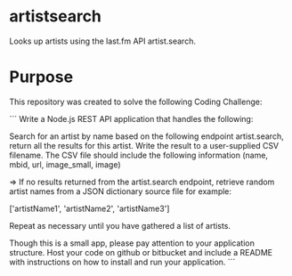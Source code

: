 # artistsearch
Looks up artists using the last.fm API artist.search.

# Purpose
This repository was created to solve the following Coding Challenge:

´´´
Write a Node.js REST API application that handles the following:

Search for an artist by name based on the following endpoint artist.search, return all the results for this artist.
Write the result to a user-supplied CSV filename.
The CSV file should include the following information (name, mbid, url, image_small, image)

⇒ If no results returned from the artist.search endpoint, retrieve random artist names from a JSON dictionary source file for example:

['artistName1', 'artistName2', 'artistName3']

Repeat as necessary until you have gathered a list of artists.

Though this is a small app, please pay attention to your application structure.
Host your code on github or bitbucket and include a README with instructions on how to install and run your application.
´´´